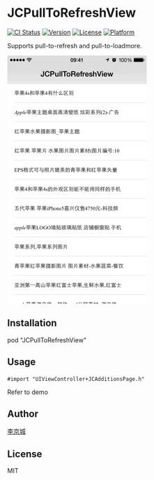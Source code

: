 # JCPullToRefreshView

[![CI Status](http://img.shields.io/travis/lijingcheng/JCPullToRefreshView.svg?style=flat)](https://travis-ci.org/lijingcheng/JCPullToRefreshView)
[![Version](https://img.shields.io/cocoapods/v/JCPullToRefreshView.svg?style=flat)](http://cocoapods.org/pods/JCPullToRefreshView)
[![License](https://img.shields.io/cocoapods/l/JCPullToRefreshView.svg?style=flat)](http://cocoapods.org/pods/JCPullToRefreshView)
[![Platform](https://img.shields.io/cocoapods/p/JCPullToRefreshView.svg?style=flat)](http://cocoapods.org/pods/JCPullToRefreshView)

Supports pull-to-refresh and pull-to-loadmore.

<img width="320" src="./ScreenShot.gif"> 

## Installation

pod "JCPullToRefreshView"

## Usage

``` objc
#import "UIViewController+JCAdditionsPage.h"
```

Refer to demo

## Author

[李京城](http://lijingcheng.github.io)

## License

MIT
